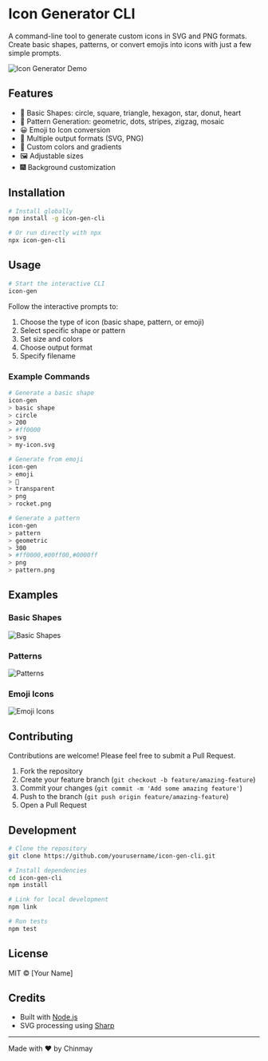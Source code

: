 # Icon Generator CLI

A command-line tool to generate custom icons in SVG and PNG formats. Create basic shapes, patterns, or convert emojis into icons with just a few simple prompts.

![Icon Generator Demo](demo.gif)

## Features

- 📐 Basic Shapes: circle, square, triangle, hexagon, star, donut, heart
- 🎨 Pattern Generation: geometric, dots, stripes, zigzag, mosaic
- 😀 Emoji to Icon conversion
- 🎯 Multiple output formats (SVG, PNG)
- 🌈 Custom colors and gradients
- 🖼️ Adjustable sizes
- 🎆 Background customization

## Installation

```bash
# Install globally
npm install -g icon-gen-cli

# Or run directly with npx
npx icon-gen-cli
```

## Usage

```bash
# Start the interactive CLI
icon-gen
```

Follow the interactive prompts to:
1. Choose the type of icon (basic shape, pattern, or emoji)
2. Select specific shape or pattern
3. Set size and colors
4. Choose output format
5. Specify filename

### Example Commands

```bash
# Generate a basic shape
icon-gen
> basic shape
> circle
> 200
> #ff0000
> svg
> my-icon.svg

# Generate from emoji
icon-gen
> emoji
> 🚀
> transparent
> png
> rocket.png

# Generate a pattern
icon-gen
> pattern
> geometric
> 300
> #ff0000,#00ff00,#0000ff
> png
> pattern.png
```

## Examples

### Basic Shapes
![Basic Shapes](examples/basic-shapes.png)

### Patterns
![Patterns](examples/patterns.png)

### Emoji Icons
![Emoji Icons](examples/emoji-icons.png)

## Contributing

Contributions are welcome! Please feel free to submit a Pull Request.

1. Fork the repository
2. Create your feature branch (`git checkout -b feature/amazing-feature`)
3. Commit your changes (`git commit -m 'Add some amazing feature'`)
4. Push to the branch (`git push origin feature/amazing-feature`)
5. Open a Pull Request

## Development

```bash
# Clone the repository
git clone https://github.com/yourusername/icon-gen-cli.git

# Install dependencies
cd icon-gen-cli
npm install

# Link for local development
npm link

# Run tests
npm test
```

## License

MIT © [Your Name]

## Credits
- Built with [Node.js](https://nodejs.org/)
- SVG processing using [Sharp](https://sharp.pixelplumbing.com/)

---

Made with ❤️ by Chinmay